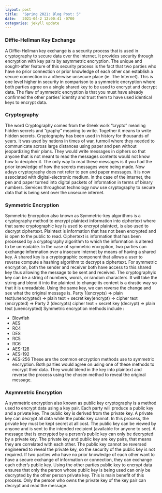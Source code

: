 ```yaml
---
layout: post
title:  "Spring 2021: Blog Post: 5"
date:   2021-04-2 12:00:41 -0700
categories: jekyll update
---
```

### Diffie-Hellman Key Exchange
A Diffie-Hellman key exchange is a security process that is used in cryptography to secure data over the internet. It provides security through encryption with key pairs by asymmetric encryption. The unique and sought-after feature of this security process is the fact that two parties who have no prior connection or prior knowledge of each other can establish a secure connection in a otherwise unsecure place (ie. The Internet).  This is one level higher in security in comparison to a symmetric encryption where both parties agree on a single shared key to be used to encrypt and decrypt data. The flaw of symmetric encryption is that you must have already confirmed the other parties’ identity and trust them to have used identical keys to encrypt data.
### Cryptography
The word Cryptography comes from the Greek work “crypto” meaning hidden secrets and “graphy” meaning to write. Together it means to write hidden secrets. Cryptography has been used in history for thousands of years. It was used by nations in times of war, turmoil where they needed to communicate across large distances using paper and pen without jeopardizing their plans. They would write messages in ciphers so that anyone that is not meant to read the messages contents would not know how to decipher it. The only way to read these messages is if you had the prior knowledge of how the secrets messages were being made. Now adays cryptography does not refer to pen and paper messages. It is now associated with digital-electronic medium. In the case of the internet, the pen and paper turned into digital packets of information in terms of binary numbers. Services throughout technology now use cryptography to secure data that is being sent over the unsecure internet.
### Symmetric Encryption
Symmetric Encryption also known as Symmetric-key algorithms is a cryptography method to encrypt plaintext information into ciphertext where that same cryptographic key is used to encrypt plaintext, is also used to decrypt ciphertext. Plaintext is information that has not been encrypted and is open to the public to read. Ciphertext is information that has been processed by a cryptography algorithm to which the information is altered to be unreadable. In the case of symmetric encryption, two parties can exchange information over a insecure internet by means of having a shared key. A shared key is a cryptographic component that allows a user to reverse compute a hashing algorithm to decrypt a ciphertext. For symmetric encryption, both the sender and receiver both have access to this shared key thus allowing the message to be sent and received. The cryptographyic key can be a string of numbers, words, or random characters. It will take the string and blend it into the plaintext to change its content is a drastic way so that it is unreadable. Using the same key, we can reverse the change and see what the original message is.
Party 1(encrypts) => plain text(unencrypted) -> plain text + secret key(encrypt) => cipher text (encrypted) => Party 2 (decrypts)  cipher text + secret key (decrypt) => plain text (unencrypted)
Symmetric encryption methods include :
-	Blowfish
-	AES
-	RC4
-	DES 
-	RC5
-	RC6 
-	AES-128
-	AES-192 
-	AES-256
These are the common encryption methods use to symmetric encryption. Both parties would agree on using one of these methods to encrypt their data. They would blend in the key into plaintext and reverse the process using the chosen method to reveal the original message.
### Asymmetric Encryption
A symmetric encryption also known as public key cryptography is a method used to encrypt data using a key pair. Each party will produce a public key and a private key. The public key is derived from the private key. A private key can decrypt all data while the public key cannot. In this process, the private key must be kept secret at all cost. The public key can be viewed by anyone and is sent to the intended recipient (available for anyone to see). A message that is encrypted by a person’s public key can only be decrypted by a private key. The private key and public key are key pairs, that means they are correlated with each other. The public key cannot be reversed engineered to reveal the private key, so the security of the public key is not required. If two parties who have no prior knowledge of each other want to have a secure exchange of information or connection, they can exchange each other’s public key. Using the other parties public key to encrypt data ensures that only the person whose public key is being used can only be decrypted by the other person private key. This is main benefit of this process. Only the person who owns the private key of the key pair can decrypt and read the message.

